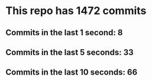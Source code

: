 # This repo has 1472 commits

## Commits in the last 1 second: 8
## Commits in the last 5 seconds: 33
## Commits in the last 10 seconds: 66
